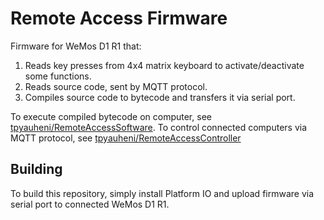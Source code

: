 # Remote Access Firmware

Firmware for WeMos D1 R1 that:
1. Reads key presses from 4x4 matrix keyboard to activate/deactivate some functions.
2. Reads source code, sent by MQTT protocol.
3. Compiles source code to bytecode and transfers it via serial port.

To execute compiled bytecode on computer, see [tpyauheni/RemoteAccessSoftware](https://github.com/tpyauheni/RemoteAccessSoftware). To control connected computers via MQTT protocol, see [tpyauheni/RemoteAccessController](https://github.com/tpyauheni/RemoteAccessController)

## Building

To build this repository, simply install Platform IO and upload firmware via serial port to connected WeMos D1 R1.
